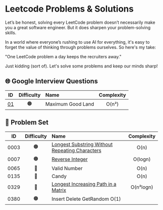 # Leetcode Problems & Solutions

Let’s be honest, solving every LeetCode problem doesn’t necessarily make you a great software engineer. But it does sharpen your problem-solving skills.

In a world where everyone’s rushing to use AI for everything, it's easy to forget the value of thinking through problems ourselves. So here's my take:

"One LeetCode problem a day keeps the recruiters away."

Just kidding (sort of). Let's solve some problems and keep our minds sharp!

## 🌐 Google Interview Questions

| ID                                                               | Difficulty  | Name                          | Complexity |
|:----------------------------------------------------------------:|:-----------:|:------------------------------|:----------:|
| [01](https://github.com/astratakis/leetcode/tree/main/google/01) | 🟠          | Maximum Good Land             | O(n²)      |

## 🧠 Problem Set

| ID   | Difficulty  | Name                                                                                                                                                         | Complexity |
|:----:|:-----------:|:-------------------------------------------------------------------------------------------------------------------------------------------------------------|:----------:|
| 0003 | 🟠          | [Longest Substring Without Repeating Characters](https://leetcode.com/problems/longest-substring-without-repeating-characters/description/)                  | O(n)       |
| 0007 | 🟠          | [Reverse Integer](https://leetcode.com/problems/reverse-integer/description/)                                                                                | O(logn)    |
| 0065 | 🔴          | Valid Number                                                                                                                                                 | O(n)       |
| 0135 | 🔴          | Candy                                                                                                                                                        | O(n)       |
| 0329 | 🔴          | [Longest Increasing Path in a Matrix](https://leetcode.com/problems/longest-increasing-path-in-a-matrix/description/)                                        | O(n²logn)  |
| 0380 | 🟠          | Insert Delete GetRandom O(1)                                                                |            |

